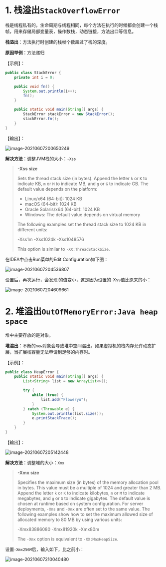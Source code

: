 # 1. 栈溢出`StackOverflowError`

栈是线程私有的，生命周期与线程相同，每个方法在执行的时候都会创建一个栈帧，用来存储局部变量表，操作数栈，动态链接，方法出口等信息。

**栈溢出**：方法执行时创建的栈帧个数超过了栈的深度。

**原因举例**：方法递归

【示例】：

```java
public class StackError {
    private int i = 0;

    public void fn() {
        System.out.println(i++);
        fn();
    }

    public static void main(String[] args) {
        StackError stackError = new StackError();
        stackError.fn();
    }
}
```

【输出】：

![image-20210607200650249](https://i.loli.net/2021/06/07/vZG1ba2zc4DVqlE.png)

**解决方法**：调整JVM栈的大小：`-Xss`

> **-Xss** **size**
>
> Sets the thread stack size (in bytes). Append the letter `k` or `K` to indicate KB, `m` or `M` to indicate MB, and `g` or `G` to indicate GB. The default value depends on the platform:
>
> - Linux/x64 (64-bit): 1024 KB
> - macOS (64-bit): 1024 KB
> - Oracle Solaris/x64 (64-bit): 1024 KB
> - Windows: The default value depends on virtual memory
>
> The following examples set the thread stack size to 1024 KB in different units:
>
> -Xss1m
> -Xss1024k
> -Xss1048576
>
> This option is similar to `-XX:ThreadStackSize`.

在IDEA中点击Run菜单的Edit Configuration如下图：

![image-20210607204536807](https://i.loli.net/2021/06/07/gubvtKwT5dcp92m.png)

设置后，再次运行，会发现i的值变小，这是因为设置的-Xss值比原来的小：

![image-20210607204609661](https://i.loli.net/2021/06/07/8AZBhrpeQVnMgRw.png)

# 2. 堆溢出`OutOfMemoryError:Java heap space`

堆中主要存放的是对象。

**堆溢出**：不断的`new`对象会导致堆中空间溢出。如果虚拟机的栈内存允许动态扩展，当扩展栈容量无法申请到足够的内存时。

【示例】：

```java
public class HeapError {
    public static void main(String[] args) {
        List<String> list = new ArrayList<>();

        try {
            while (true) {
                list.add("Floweryu");
            }
        } catch (Throwable e) {
            System.out.println(list.size());
            e.printStackTrace();
        }
    }
}
```

【输出】：

![image-20210607205142448](https://i.loli.net/2021/06/07/khg2sBbnAt6eDSL.png)

**解决方法**：调整堆的大小：`Xmx`

> **-Xmx** **size**
>
> Specifies the maximum size (in bytes) of the memory allocation pool in bytes. This value must be a multiple of 1024 and greater than 2 MB. Append the letter `k` or `K` to indicate kilobytes, `m` or `M` to indicate megabytes, and `g` or `G` to indicate gigabytes. The default value is chosen at runtime based on system configuration. For server deployments, `-Xms` and `-Xmx` are often set to the same value. The following examples show how to set the maximum allowed size of allocated memory to 80 MB by using various units:
>
> -Xmx83886080
> -Xmx81920k
> -Xmx80m
>
> The `-Xmx` option is equivalent to `-XX:MaxHeapSize`.

设置`-Xmx256M`后，输入如下，比之前小：

![image-20210607210040480](https://i.loli.net/2021/06/07/hj1YEpGZCUDIaST.png)